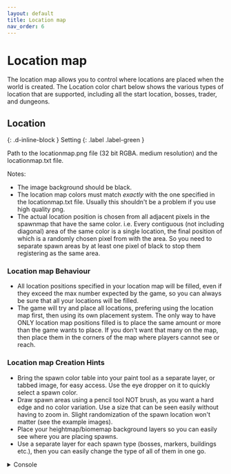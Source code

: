 ```yaml
---
layout: default
title: Location map
nav_order: 6
---
```


# Location map

The location map allows you to control where locations are placed when the world is created. The Location color chart below shows the various types of location that are supported, including all the start location, bosses, trader, and dungeons.

## Location

{: .d-inline-block }
Setting
{: .label .label-green }

Path to the locationmap.png file (32 bit RGBA. medium resolution) and the locationmap.txt file.

Notes:

* The image background should be black.
* The location map colors must match *exactly* with the one specified in the locationmap.txt file. Usually this shouldn't be a problem if you use high quality png.
* The actual location position is chosen from all adjacent pixels in the spawnmap that have the same color. i.e. Every contiguous (not including diagonal) area of the same color is a single location, the final position of which is a randomly chosen pixel from with the area. So you need to separate spawn areas by at least one pixel of black to stop them registering as the same area.

### Location map Behaviour

* All location positions specified in your location map will be filled, even if they exceed the max number expected by the game, so you can always be sure that all your locations will be filled.
* The game will try and place all locations, prefering using the location map first, then using its own placement system. The only way to have ONLY location map positions filled is to place the same amount or more than the game wants to place. If you don't want that many on the map, then place them in the corners of the map where players cannot see or reach.

### Location map Creation Hints

* Bring the spawn color table into your paint tool as a separate layer, or tabbed image, for easy access. Use the eye dropper on it to quickly select a spawn color.
* Draw spawn areas using a pencil tool NOT brush, as you want a hard edge and no color variation. Use a size that can be seen easily without having to zoom in. Slight randomization of the spawn location won't matter (see the example images).
* Place your heightmap/biomemap background layers so you can easily see where you are placing spawns.
* Use a separate layer for each spawn type (bosses, markers, buildings etc.), then you can easily change the type of all of them in one go.

<details class="console" markdown="block">
<summary>
Console
</summary>
Command: `bc param s fn`
<img src="../images/console/bc-param-s-fn.gif" />
</details>

